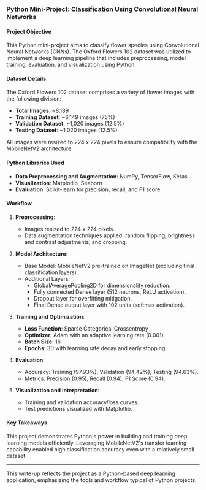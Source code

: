 ### **Python Mini-Project: Classification Using Convolutional Neural Networks**

#### **Project Objective**  
This Python mini-project aims to classify flower species using Convolutional Neural Networks (CNNs). The Oxford Flowers 102 dataset was utilized to implement a deep learning pipeline that includes preprocessing, model training, evaluation, and visualization using Python.

#### **Dataset Details**  
The Oxford Flowers 102 dataset comprises a variety of flower images with the following division:  
- **Total Images**: ~8,189  
- **Training Dataset**: ~6,149 images (75%)  
- **Validation Dataset**: ~1,020 images (12.5%)  
- **Testing Dataset**: ~1,020 images (12.5%)  

All images were resized to 224 x 224 pixels to ensure compatibility with the MobileNetV2 architecture.

#### **Python Libraries Used**
- **Data Preprocessing and Augmentation**: NumPy, TensorFlow, Keras  
- **Visualization**: Matplotlib, Seaborn  
- **Evaluation**: Scikit-learn for precision, recall, and F1 score  

#### **Workflow**
1. **Preprocessing**:  
   - Images resized to 224 x 224 pixels.  
   - Data augmentation techniques applied: random flipping, brightness and contrast adjustments, and cropping.  

2. **Model Architecture**:  
   - Base Model: MobileNetV2 pre-trained on ImageNet (excluding final classification layers).  
   - Additional Layers:  
     - GlobalAveragePooling2D for dimensionality reduction.  
     - Fully connected Dense layer (512 neurons, ReLU activation).  
     - Dropout layer for overfitting mitigation.  
     - Final Dense output layer with 102 units (softmax activation).  

3. **Training and Optimization**:  
   - **Loss Function**: Sparse Categorical Crossentropy  
   - **Optimizer**: Adam with an adaptive learning rate (0.001)  
   - **Batch Size**: 16  
   - **Epochs**: 30 with learning rate decay and early stopping.  

4. **Evaluation**:  
   - Accuracy: Training (97.93%), Validation (94.42%), Testing (94.63%).  
   - Metrics: Precision (0.95), Recall (0.94), F1 Score (0.94).  

5. **Visualization and Interpretation**:  
   - Training and validation accuracy/loss curves.  
   - Test predictions visualized with Matplotlib.  

#### **Key Takeaways**
This project demonstrates Python's power in building and training deep learning models efficiently.
Leveraging MobileNetV2's transfer learning capability enabled high classification accuracy even with a relatively small dataset.

---

This write-up reflects the project as a Python-based deep learning application, emphasizing the tools and workflow typical of Python projects. 
